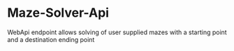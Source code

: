 # Maze-Solver-Api
WebApi endpoint allows solving of user supplied mazes with a starting point and a destination ending point
